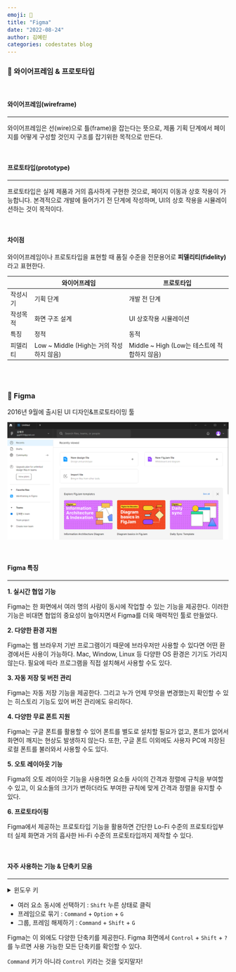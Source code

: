 ```yaml
---
emoji: 🎨
title: "Figma"
date: "2022-08-24"
author: 김예린
categories: codestates blog
---
```


### 📱 와이어프레임 & 프로토타입

<br>

#### 와이어프레임(wireframe)
---

와이어프레임은 선(wire)으로 틀(frame)을 잡는다는 뜻으로, 제품 기획 단계에서 페이지를 어떻게 구성할 것인지 구조를 잡기위한 목적으로 만든다.

<br>

#### 프로토타입(prototype)
---

프로토타입은 실제 제품과 거의 흡사하게 구현한 것으로, 페이지 이동과 상호 작용이 가능합니다. 본격적으로 개발에 들어가기 전 단계에 작성하며, UI의 상호 작용을 시뮬레이션하는 것이 목적이다.  

<br>

#### 차이점

와이어프레임이나 프로토타입을 표현할 때 품질 수준을 전문용어로 **피델리티(fidelity)** 라고 표현한다.

||와이어프레임|프로토타입|
|------|---|---|
|작성시기|기획 단계|개발 전 단계|
|작성목적|화면 구조 설계|UI 상호작용 시뮬레이션|
|특징|정적|동적|
|피델리티|Low ~ Middle (High는 거의 작성하지 않음)|Middle ~ High (Low는 테스트에 적합하지 않음)|

<br>
<br>

### 🎨 Figma

2016년 9월에 출시된 UI 디자인&프로토타이밍 툴  

![github-blog.png](figma.PNG)

<br>

#### Figma 특징
---

**1. 실시간 협업 기능**

Figma는 한 화면에서 여러 명의 사람이 동시에 작업할 수 있는 기능을 제공한다. 이러한 기능은 비대면 협업의 중요성이 높아지면서 Figma를 더욱 매력적인 툴로 만들었다.

**2. 다양한 환경 지원**

Figma는 웹 브라우저 기반 프로그램이기 때문에 브라우저만 사용할 수 있다면 어떤 환경에서든 사용이 가능하다. Mac, Window, Linux 등 다양한 OS 환경은 기기도 가리지 않는다. 필요에 따라 프로그램을 직접 설치해서 사용할 수도 있다.

**3. 자동 저장 및 버전 관리**

Figma는 자동 저장 기능을 제공한다. 그리고 누가 언제 무엇을 변경했는지 확인할 수 있는 히스토리 기능도 있어 버전 관리에도 유리하다.

**4. 다양한 무료 폰트 지원**

Figma는 구글 폰트를 활용할 수 있어 폰트를 별도로 설치할 필요가 없고, 폰트가 없어서 화면이 깨지는 현상도 발생하지 않는다. 또한, 구글 폰트 이외에도 사용자 PC에 저장된 로컬 폰트를 불러와서 사용할 수도 있다.

**5. 오토 레이아웃 기능**

Figma의 오토 레이아웃 기능을 사용하면 요소들 사이의 간격과 정렬에 규칙을 부여할 수 있고, 이 요소들의 크기가 변하더라도 부여한 규칙에 맞게 간격과 정렬을 유지할 수 있다.

**6. 프로토타이핑**

Figma에서 제공하는 프로토타입 기능을 활용하면 간단한 Lo-Fi 수준의 프로토타입부터 실제 화면과 거의 흡사한 Hi-Fi 수준의 프로토타입까지 제작할 수 있다.

<br>

#### 자주 사용하는 기능 & 단축키 모음
---

<details>
<summary>윈도우 키</summary>
<div markdown="1">       
<br>

||Mac|Windows|
|------|---|---|
||Command|windows 키|
||option|ALT|

<br>
</div>
</details>

* 여러 요소 동시에 선택하기 : `Shift` 누른 상태로 클릭
* 프레임으로 묶기 : `Command` + `Option` + `G`
* 그룹, 프레임 해제하기 : `Command` + `Shift` + `G`

Figma는 이 외에도 다양한 단축키를 제공한다. Figma 화면에서 `Control` + `Shift` + `?` 를 누르면 사용 가능한 모든 단축키를 확인할 수 있다.

`Command` 키가 아니라 `Control` 키라는 것을 잊지말자!